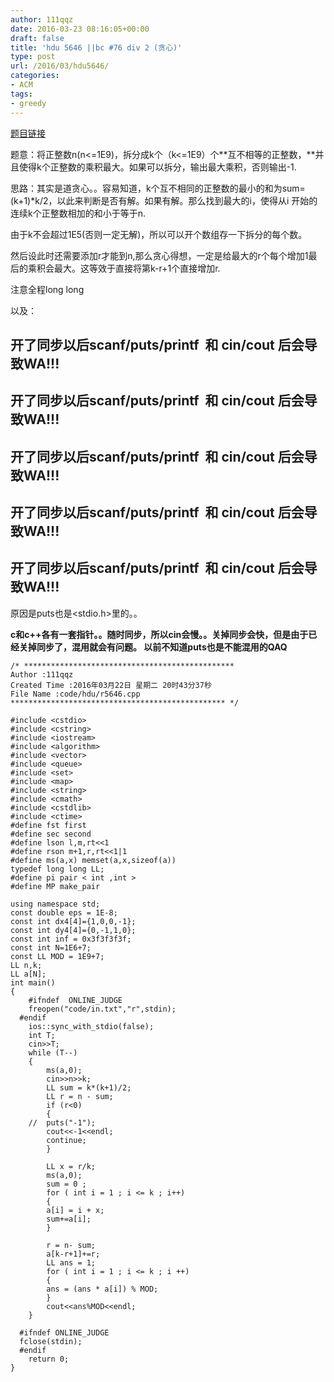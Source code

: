 ```yaml
---
author: 111qqz
date: 2016-03-23 08:16:05+00:00
draft: false
title: 'hdu 5646 ||bc #76 div 2 (贪心)'
type: post
url: /2016/03/hdu5646/
categories:
- ACM
tags:
- greedy
---
```


[题目链接](http://acm.hdu.edu.cn/showproblem.php?pid=5646)

题意：将正整数n(n<=1E9)，拆分成k个（k<=1E9）个**互不相等的正整数，**并且使得k个正整数的乘积最大。如果可以拆分，输出最大乘积，否则输出-1.

思路：其实是道贪心。。容易知道，k个互不相同的正整数的最小的和为sum=(k+1)*k/2，以此来判断是否有解。如果有解。那么找到最大的i，使得从i 开始的连续k个正整数相加的和小于等于n.

由于k不会超过1E5(否则一定无解)，所以可以开个数组存一下拆分的每个数。

然后设此时还需要添加r才能到n,那么贪心得想，一定是给最大的r个每个增加1最后的乘积会最大。这等效于直接将第k-r+1个直接增加r.

注意全程long long

以及：


## **开了同步以后scanf/puts/printf  和 cin/cout 后会导致WA!!!**




## **开了同步以后scanf/puts/printf  和 cin/cout 后会导致WA!!!**




## **开了同步以后scanf/puts/printf  和 cin/cout 后会导致WA!!!**




## **开了同步以后scanf/puts/printf  和 cin/cout 后会导致WA!!!**




## **开了同步以后scanf/puts/printf  和 cin/cout 后会导致WA!!!**


原因是puts也是<stdio.h>里的。。

**c和c++各有一套指针。。随时同步，所以cin会慢。。关掉同步会快，但是由于已经关掉同步了，混用就会有问题。 以前不知道puts也是不能混用的QAQ**







    
    /* ***********************************************
    Author :111qqz
    Created Time :2016年03月22日 星期二 20时43分37秒
    File Name :code/hdu/r5646.cpp
    ************************************************ */
    
    #include <cstdio>
    #include <cstring>
    #include <iostream>
    #include <algorithm>
    #include <vector>
    #include <queue>
    #include <set>
    #include <map>
    #include <string>
    #include <cmath>
    #include <cstdlib>
    #include <ctime>
    #define fst first
    #define sec second
    #define lson l,m,rt<<1
    #define rson m+1,r,rt<<1|1
    #define ms(a,x) memset(a,x,sizeof(a))
    typedef long long LL;
    #define pi pair < int ,int >
    #define MP make_pair
    
    using namespace std;
    const double eps = 1E-8;
    const int dx4[4]={1,0,0,-1};
    const int dy4[4]={0,-1,1,0};
    const int inf = 0x3f3f3f3f;
    const int N=1E6+7;
    const LL MOD = 1E9+7;
    LL n,k;
    LL a[N];
    int main()
    {
    	#ifndef  ONLINE_JUDGE 
    	freopen("code/in.txt","r",stdin);
      #endif
    	ios::sync_with_stdio(false);
    	int T;
    	cin>>T;
    	while (T--)
    	{
    	    ms(a,0);
    	    cin>>n>>k;
    	    LL sum = k*(k+1)/2;
    	    LL r = n - sum;
    	    if (r<0)
    	    {
    	//	puts("-1");
    		cout<<-1<<endl;
    		continue;
    	    }
    
    	    LL x = r/k;
    	    ms(a,0);
    	    sum = 0 ;
    	    for ( int i = 1 ; i <= k ; i++)
    	    {
    		a[i] = i + x;
    		sum+=a[i];
    	    }
    
    	    r = n- sum;
    	    a[k-r+1]+=r;
    	    LL ans = 1;
    	    for ( int i = 1 ; i <= k ; i ++)
    	    {
    		ans = (ans * a[i]) % MOD;
    	    }
    	    cout<<ans%MOD<<endl;
    	}
    
      #ifndef ONLINE_JUDGE  
      fclose(stdin);
      #endif
        return 0;
    }
    




